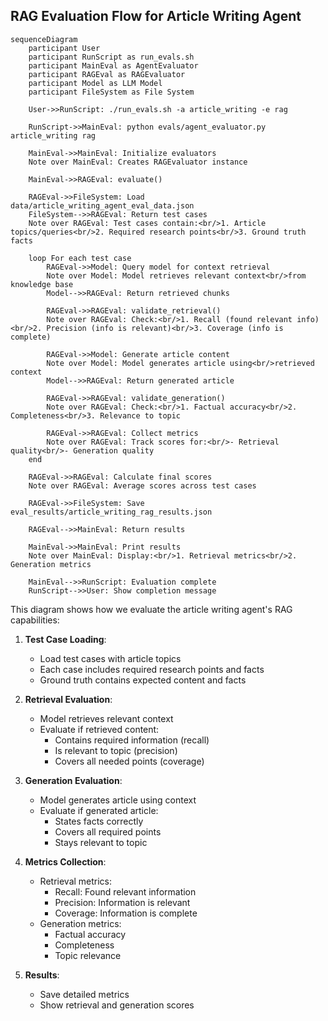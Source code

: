 ## RAG Evaluation Flow for Article Writing Agent

```mermaid
sequenceDiagram
    participant User
    participant RunScript as run_evals.sh
    participant MainEval as AgentEvaluator
    participant RAGEval as RAGEvaluator
    participant Model as LLM Model
    participant FileSystem as File System

    User->>RunScript: ./run_evals.sh -a article_writing -e rag
    
    RunScript->>MainEval: python evals/agent_evaluator.py article_writing rag
    
    MainEval->>MainEval: Initialize evaluators
    Note over MainEval: Creates RAGEvaluator instance
    
    MainEval->>RAGEval: evaluate()
    
    RAGEval->>FileSystem: Load data/article_writing_agent_eval_data.json
    FileSystem-->>RAGEval: Return test cases
    Note over RAGEval: Test cases contain:<br/>1. Article topics/queries<br/>2. Required research points<br/>3. Ground truth facts
    
    loop For each test case
        RAGEval->>Model: Query model for context retrieval
        Note over Model: Model retrieves relevant context<br/>from knowledge base
        Model-->>RAGEval: Return retrieved chunks
        
        RAGEval->>RAGEval: validate_retrieval()
        Note over RAGEval: Check:<br/>1. Recall (found relevant info)<br/>2. Precision (info is relevant)<br/>3. Coverage (info is complete)
        
        RAGEval->>Model: Generate article content
        Note over Model: Model generates article using<br/>retrieved context
        Model-->>RAGEval: Return generated article
        
        RAGEval->>RAGEval: validate_generation()
        Note over RAGEval: Check:<br/>1. Factual accuracy<br/>2. Completeness<br/>3. Relevance to topic
        
        RAGEval->>RAGEval: Collect metrics
        Note over RAGEval: Track scores for:<br/>- Retrieval quality<br/>- Generation quality
    end
    
    RAGEval->>RAGEval: Calculate final scores
    Note over RAGEval: Average scores across test cases
    
    RAGEval->>FileSystem: Save eval_results/article_writing_rag_results.json
    
    RAGEval-->>MainEval: Return results
    
    MainEval->>MainEval: Print results
    Note over MainEval: Display:<br/>1. Retrieval metrics<br/>2. Generation metrics
    
    MainEval-->>RunScript: Evaluation complete
    RunScript-->>User: Show completion message
```

This diagram shows how we evaluate the article writing agent's RAG capabilities:

1. **Test Case Loading**:
   - Load test cases with article topics
   - Each case includes required research points and facts
   - Ground truth contains expected content and facts

2. **Retrieval Evaluation**:
   - Model retrieves relevant context
   - Evaluate if retrieved content:
     - Contains required information (recall)
     - Is relevant to topic (precision)
     - Covers all needed points (coverage)

3. **Generation Evaluation**:
   - Model generates article using context
   - Evaluate if generated article:
     - States facts correctly
     - Covers all required points
     - Stays relevant to topic

4. **Metrics Collection**:
   - Retrieval metrics:
     - Recall: Found relevant information
     - Precision: Information is relevant
     - Coverage: Information is complete
   - Generation metrics:
     - Factual accuracy
     - Completeness
     - Topic relevance

5. **Results**:
   - Save detailed metrics
   - Show retrieval and generation scores 